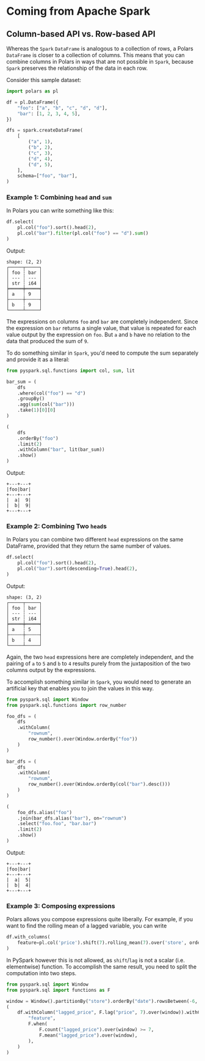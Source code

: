 # Coming from Apache Spark

## Column-based API vs. Row-based API

Whereas the `Spark` `DataFrame` is analogous to a collection of rows, a Polars `DataFrame` is closer
to a collection of columns. This means that you can combine columns in Polars in ways that are not
possible in `Spark`, because `Spark` preserves the relationship of the data in each row.

Consider this sample dataset:

```python
import polars as pl

df = pl.DataFrame({
    "foo": ["a", "b", "c", "d", "d"],
    "bar": [1, 2, 3, 4, 5],
})

dfs = spark.createDataFrame(
    [
        ("a", 1),
        ("b", 2),
        ("c", 3),
        ("d", 4),
        ("d", 5),
    ],
    schema=["foo", "bar"],
)
```

### Example 1: Combining `head` and `sum`

In Polars you can write something like this:

```python
df.select(
    pl.col("foo").sort().head(2),
    pl.col("bar").filter(pl.col("foo") == "d").sum()
)
```

Output:

```
shape: (2, 2)
┌─────┬─────┐
│ foo ┆ bar │
│ --- ┆ --- │
│ str ┆ i64 │
╞═════╪═════╡
│ a   ┆ 9   │
├╌╌╌╌╌┼╌╌╌╌╌┤
│ b   ┆ 9   │
└─────┴─────┘
```

The expressions on columns `foo` and `bar` are completely independent. Since the expression on `bar`
returns a single value, that value is repeated for each value output by the expression on `foo`. But
`a` and `b` have no relation to the data that produced the sum of `9`.

To do something similar in `Spark`, you'd need to compute the sum separately and provide it as a
literal:

```python
from pyspark.sql.functions import col, sum, lit

bar_sum = (
    dfs
    .where(col("foo") == "d")
    .groupBy()
    .agg(sum(col("bar")))
    .take(1)[0][0]
)

(
    dfs
    .orderBy("foo")
    .limit(2)
    .withColumn("bar", lit(bar_sum))
    .show()
)
```

Output:

```
+---+---+
|foo|bar|
+---+---+
|  a|  9|
|  b|  9|
+---+---+
```

### Example 2: Combining Two `head`s

In Polars you can combine two different `head` expressions on the same DataFrame, provided that they
return the same number of values.

```python
df.select(
    pl.col("foo").sort().head(2),
    pl.col("bar").sort(descending=True).head(2),
)
```

Output:

```
shape: (3, 2)
┌─────┬─────┐
│ foo ┆ bar │
│ --- ┆ --- │
│ str ┆ i64 │
╞═════╪═════╡
│ a   ┆ 5   │
├╌╌╌╌╌┼╌╌╌╌╌┤
│ b   ┆ 4   │
└─────┴─────┘
```

Again, the two `head` expressions here are completely independent, and the pairing of `a` to `5` and
`b` to `4` results purely from the juxtaposition of the two columns output by the expressions.

To accomplish something similar in `Spark`, you would need to generate an artificial key that
enables you to join the values in this way.

```python
from pyspark.sql import Window
from pyspark.sql.functions import row_number

foo_dfs = (
    dfs
    .withColumn(
        "rownum",
        row_number().over(Window.orderBy("foo"))
    )
)

bar_dfs = (
    dfs
    .withColumn(
        "rownum",
        row_number().over(Window.orderBy(col("bar").desc()))
    )
)

(
    foo_dfs.alias("foo")
    .join(bar_dfs.alias("bar"), on="rownum")
    .select("foo.foo", "bar.bar")
    .limit(2)
    .show()
)
```

Output:

```
+---+---+
|foo|bar|
+---+---+
|  a|  5|
|  b|  4|
+---+---+
```

### Example 3: Composing expressions

Polars allows you compose expressions quite liberally. For example, if you want to find the rolling
mean of a lagged variable, you can write

```python
df.with_columns(
    feature=pl.col('price').shift(7).rolling_mean(7).over('store', order_by='date')
)
```

In PySpark however this is not allowed, as `shift`/`lag` is not a scalar (i.e. elementwise)
function. To accomplish the same result, you need to split the computation into two steps.

```python
from pyspark.sql import Window
from pyspark.sql import functions as F

window = Window().partitionBy("store").orderBy("date").rowsBetween(-6, 0)
(
    df.withColumn("lagged_price", F.lag("price", 7).over(window)).withColumn(
        "feature",
        F.when(
            F.count("lagged_price").over(window) >= 7,
            F.mean("lagged_price").over(window),
        ),
    )
)
```
